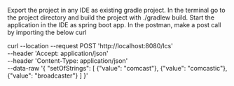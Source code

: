 Export the project in any IDE as existing gradle project.
In the terminal go to the project directory and build the project with ./gradlew build.
Start the application in the IDE as spring boot app.
In the postman, make a post call by importing the below curl

curl --location --request POST 'http://localhost:8080/lcs' \
--header 'Accept: application/json' \
--header 'Content-Type: application/json' \
--data-raw '{
"setOfStrings": [
{"value": "comcast"},
{"value": "comcastic"},
{"value": "broadcaster"}
]
}'

